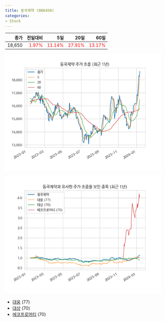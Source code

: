 ```yaml
---
title: 동국제약 (086450)
categories:
- Stock
---
```


|종가|전일대비|5일|20일|60일|
|---:|-------:|--:|---:|---:|
|18,650|<span style="color: red">1.97%</span>|<span style="color: red">11.14%</span>|<span style="color: red">27.91%</span>|<span style="color: red">13.17%</span>|


<!-- more -->

![086450](/assets/images/stock/086450.png)

![086450](/assets/images/stock/086450_sim.png)

- [대웅](/stock/003090/) (77)
- [대상](/stock/001680/) (70)
- [에코프로머티](/stock/450080/) (70)